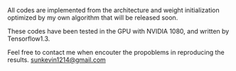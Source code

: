 All codes are implemented from the architecture and weight initialization optimized by my own algorithm that will be released soon.

These codes have been tested in the GPU with NVIDIA 1080, and written by Tensorflow1.3.

Feel free to contact me when encouter the propoblems in reproducing the results. <sunkevin1214@gmail.com>
